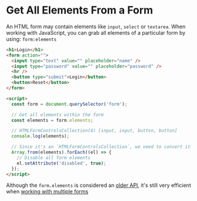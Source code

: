 # Get All Elements From a Form

An HTML form may contain elements like `input`, `select` or `textarea`. When working with JavaScript, you can grab all elements of a particular form by using: `form:elements`

```html
<h1>Login</h1>
<form action="">
  <input type="text" value="" placeholder="name" />
  <input type="password" value="" placeholder="password" />
  <hr />
  <button type="submit">Login</button>
  <button>Reset</button>
</form>

<script>
  const form = document.querySelector('form');

  // Get all elements within the form
  const elements = form.elements;

  // HTMLFormControlsCollection(4) [input, input, button, button]
  console.log(elements);

  // Since it's an `HTMLFormControlsCollection`, we need to convert it to an JS array
  Array.from(elements).forEach((el) => {
    // Disable all form elements
    el.setAttribute('disabled', true);
  });
</script>
```

Although the `form.elements` is considered an [older API](https://developer.mozilla.org/en-US/docs/Web/API/HTMLCollection), it's still very efficient when [working with multiple forms](https://stackoverflow.com/a/75669350/1727948)
